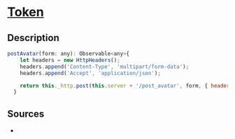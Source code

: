 # [Token](readme.md)

## Description

```javascript
postAvatar(form: any): Observable<any>{
    let headers = new HttpHeaders();
    headers.append('Content-Type', 'multipart/form-data');
    headers.append('Accept', 'application/json');

    return this._http.post(this.server + '/post_avatar', form, { headers: headers })
  }

``` 

## Sources

* []()